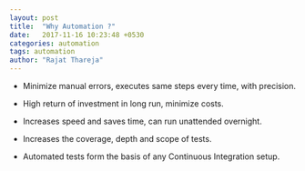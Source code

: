```yaml
---
layout: post
title:  "Why Automation ?"
date:   2017-11-16 10:23:48 +0530
categories: automation
tags: automation
author: "Rajat Thareja"
---
```


- Minimize manual errors, executes same steps every time, with precision.

- High return of investment in long run, minimize costs.

- Increases speed and saves time, can run unattended overnight.

- Increases the coverage, depth and scope of tests.

- Automated tests form the basis of any Continuous Integration setup.
